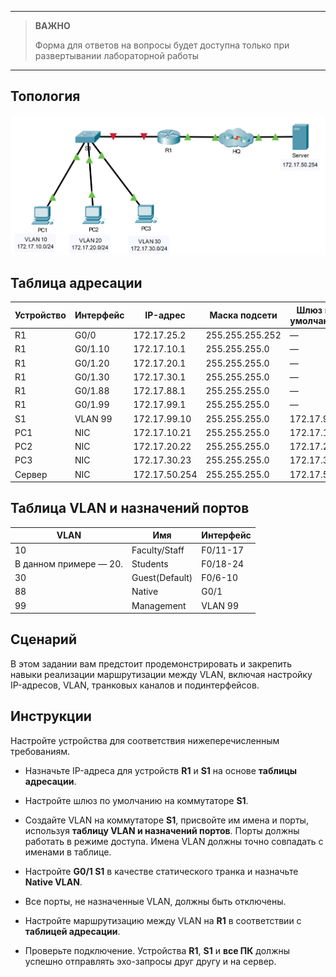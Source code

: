 
---

> **ВАЖНО**
> 
> Форма для ответов на вопросы будет доступна только при развертывании лабораторной работы 

---

## Топология

![](./assets/topology.png)

## Таблица адресации

| Устройство | Интерфейс | IP-адрес      | Маска подсети   | Шлюз по умолчанию |
|------------|-----------|---------------|-----------------|-------------------|
| R1         | G0/0      | 172.17.25.2   | 255.255.255.252 | —                 |
| R1         | G0/1.10   | 172.17.10.1   | 255.255.255.0   | —                 |
| R1         | G0/1.20   | 172.17.20.1   | 255.255.255.0   | —                 |
| R1         | G0/1.30   | 172.17.30.1   | 255.255.255.0   | —                 |
| R1         | G0/1.88   | 172.17.88.1   | 255.255.255.0   | —                 |
| R1         | G0/1.99   | 172.17.99.1   | 255.255.255.0   | —                 |
| S1         | VLAN 99   | 172.17.99.10  | 255.255.255.0   | 172.17.99.1       |
| PC1        | NIC       | 172.17.10.21  | 255.255.255.0   | 172.17.10.1       |
| PC2        | NIC       | 172.17.20.22  | 255.255.255.0   | 172.17.20.1       |
| PC3        | NIC       | 172.17.30.23  | 255.255.255.0   | 172.17.30.1       |
| Сервер     | NIC       | 172.17.50.254 | 255.255.255.0   | 172.17.50.1       |

## Таблица VLAN и назначений портов

| VLAN                   | Имя            | Интерфейс |
|------------------------|----------------|-----------|
| 10                     | Faculty/Staff  | F0/11-17  |
| В данном примере — 20. | Students       | F0/18-24  |
| 30                     | Guest(Default) | F0/6-10   |
| 88                     | Native         | G0/1      |
| 99                     | Management     | VLAN 99   |

## Сценарий

В этом задании вам предстоит продемонстрировать и закрепить навыки реализации маршрутизации между VLAN, включая настройку IP-адресов, VLAN, транковых каналов и подинтерфейсов.

## Инструкции

Настройте устройства для соответствия нижеперечисленным требованиям.

-   Назначьте IP-адреса для устройств **R1** и **S1** на основе **таблицы адресации**.

-   Настройте шлюз по умолчанию на коммутаторе **S1**.

-   Создайте VLAN на коммутаторе **S1**, присвойте им имена и порты, используя **таблицу VLAN и назначений портов**. Порты должны работать в режиме доступа. Имена VLAN должны точно совпадать с именами в таблице.

-   Настройте **G0/1 S1** в качестве статического транка и назначьте **Native VLAN**.

-   Все порты, не назначенные VLAN, должны быть отключены.

-   Настройте маршрутизацию между VLAN на **R1** в соответствии с **таблицей адресации**.

-   Проверьте подключение. Устройства **R1**, **S1** и **все ПК** должны успешно отправлять эхо-запросы друг другу и на сервер.

<!-- [Скачать файл Packet Tracer для локального запуска](./assets/4.5.1-lab.pka) -->
